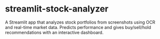 # streamlit-stock-analyzer
A Streamlit app that analyzes stock portfolios from screenshots using OCR and real-time market data. Predicts performance and gives buy/sell/hold recommendations with an interactive dashboard.

